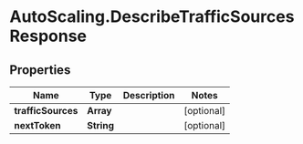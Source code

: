 # AutoScaling.DescribeTrafficSourcesResponse

## Properties

Name | Type | Description | Notes
------------ | ------------- | ------------- | -------------
**trafficSources** | **Array** |  | [optional] 
**nextToken** | **String** |  | [optional] 



